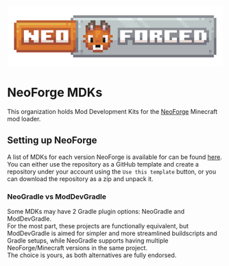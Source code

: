 ![NeoForge logo](https://github.com/neoforged/NeoForge/raw/1.20.x/docs/assets/neoforged_logo.png)

# NeoForge MDKs
This organization holds Mod Development Kits for the [NeoForge](https://neoforged.net) Minecraft mod loader.  

## Setting up NeoForge
A list of MDKs for each version NeoForge is available for can be found [here](https://github.com/orgs/NeoForgeMDKs/repositories?q=template%3Atrue+archived%3Afalse).  
You can either use the repository as a GitHub template and create a repository under your account using the `Use this template` button, or you can download the repository as a zip and unpack it.

### NeoGradle vs ModDevGradle
Some MDKs may have 2 Gradle plugin options: NeoGradle and ModDevGradle.  
For the most part, these projects are functionally equivalent, but ModDevGradle is aimed for simpler and more streamlined buildscripts and Gradle setups, while NeoGradle supports
having multiple NeoForge/Minecraft versions in the same project.  
The choice is yours, as both alternatives are fully endorsed.
